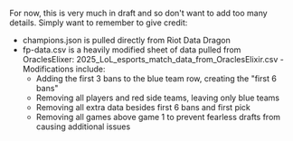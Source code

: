 For now, this is very much in draft and so don't want to add too many details. Simply want to remember to give credit:

* champions.json is pulled directly from Riot Data Dragon
* fp-data.csv is a heavily modified sheet of data pulled from OraclesElixer: 2025_LoL_esports_match_data_from_OraclesElixir.csv - Modifications include: 
    * Adding the first 3 bans to the blue team row, creating the "first 6 bans"
    * Removing all players and red side teams, leaving only blue teams
    * Removing all extra data besides first 6 bans and first pick
    * Removing all games above game 1 to prevent fearless drafts from causing additional issues
